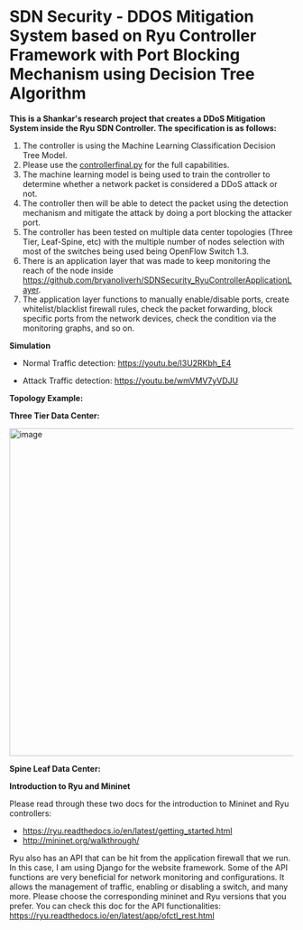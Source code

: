 # SDN Security - DDOS Mitigation System based on Ryu Controller Framework with Port Blocking Mechanism using Decision Tree Algorithm

**This is a Shankar's research project that creates a DDoS Mitigation System inside the Ryu SDN Controller. The specification is as follows:**
1. The controller is using the Machine Learning Classification Decision Tree Model.
2. Please use the [controllerfinal.py](https://github.com/bryanoliverh/SDNSecurity_DDOSMitigationDecisionTree_PortBlocking/blob/master/controllerfinal.py) for the full capabilities.
3. The machine learning model is being used to train the controller to determine whether a network packet is considered a DDoS attack or not.
4. The controller then will be able to detect the packet using the detection mechanism and mitigate the attack by doing a port blocking the attacker port.
5. The controller has been tested on multiple data center topologies (Three Tier, Leaf-Spine, etc) with the multiple number of nodes selection with most of the switches being used being OpenFlow Switch 1.3.
6. There is an application layer that was made to keep monitoring the reach of the node inside https://github.com/bryanoliverh/SDNSecurity_RyuControllerApplicationLayer.
7. The application layer functions to manually enable/disable ports, create whitelist/blacklist firewall rules, check the packet forwarding, block specific ports from the network devices, check the condition via the monitoring graphs, and so on.

**Simulation**

- Normal Traffic detection: https://youtu.be/l3U2RKbh_E4

- Attack Traffic detection: https://youtu.be/wmVMV7yVDJU

**Topology Example:**


**Three Tier Data Center:**



<img width="580" alt="image" src="https://user-images.githubusercontent.com/74172600/220833702-12118189-d3c9-4625-9e56-08808c9f6f87.png">




**Spine Leaf Data Center:**



**Introduction to Ryu and Mininet**

Please read through these two docs for the introduction to Mininet and Ryu controllers:

- https://ryu.readthedocs.io/en/latest/getting_started.html
- http://mininet.org/walkthrough/

Ryu also has an API that can be hit from the application firewall that we run. In this case, I am using Django for the website framework. Some of the API functions are very beneficial for network monitoring and configurations. It allows the management of traffic, enabling or disabling a switch, and many more. Please choose the corresponding mininet and Ryu versions that you prefer. You can check this doc for the API functionalities: https://ryu.readthedocs.io/en/latest/app/ofctl_rest.html
